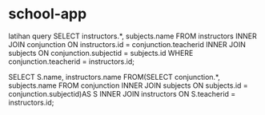 # school-app
latihan query
SELECT instructors.*, subjects.name FROM instructors INNER JOIN conjunction ON instructors.id = conjunction.teacherid INNER JOIN subjects ON conjunction.subjectid = subjects.id WHERE conjunction.teacherid = instructors.id;

SELECT S.name, instructors.name FROM(SELECT conjunction.*, subjects.name
FROM conjunction
INNER JOIN subjects
ON subjects.id = conjunction.subjectid)AS S
INNER JOIN instructors
ON S.teacherid = instructors.id;

